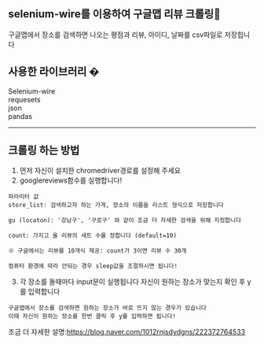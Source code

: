 ## selenium-wire를 이용하여 구글맵 리뷰 크롤링🤖

구글맵에서 장소를 검색하면 나오는 평점과 리뷰, 아이디, 날짜를 csv파일로 저장힙니다



## 사용한 라이브러리 �
Selenium-wire  
requesets   
json  
pandas  

---

## 크롤링 하는 방법
1. 먼저 자신이 설치한 chromedriver경로를 설정해 주세요
2. googlereviews함수를 실행합니다!
```text
파라미터 값
store_list: 검색하고자 하는 가게, 장소의 이름을 리스트 형식으로 저장합니다

gu (locaton): '강남구', '구로구' 와 같이 조금 더 자세한 검색을 위해 지정합니다

count: 가지고 올 리뷰의 세트 수를 정합니다 (default=10)     

※ 구글에서는 리뷰를 10개식 제공: count가 3이면 리뷰 수 30개

컴퓨터 환경에 따라 안되는 경우 sleep값을 조절하시면 됩니다!
```

3. 각 장소를 돌때마다 input문이 실행됩니다
자신이 원하는 장소가 맞는지 확인 후 y를 입력합니다
```text
구글맵에서 장소를 검색하면 원하는 장소가 바로 뜨지 않는 경우가 있습니다
이때 자신이 원하는 장소를 한번 클릭 후 y를 입력하면 됩니다!
```
조금 더 자세한 설명:https://blog.naver.com/1012rnjsdydgns/222372764533
